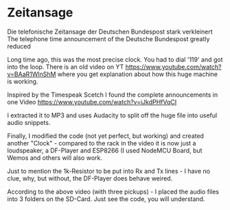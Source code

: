 # Zeitansage
Die telefonische Zeitansage der Deutschen Bundespost stark verkleinert
The telephone time announcement of the Deutsche Bundespost greatly reduced

Long time ago, this was the most precise clock. You had to dial '119' and got into the loop. There is an old video on YT
https://www.youtube.com/watch?v=BAaR1WlnShM
where you get explanation about how this huge machine is working.

Inspired by the Timespeak Scetch I found the complete announcements in one Video
https://www.youtube.com/watch?v=iJkdPHfVqCI

I extracted it to MP3 and uses Audacity to split off the huge file into useful audio snippets.

Finally, I modified the code (not yet perfect, but working) and created another "Clock" - compared to the rack in the video
it is now just a loudspeaker, a DF-Player and ESP8266 (I used NodeMCU Board, but Wemos and others will also work.

Just to mention the 1k-Resistor to be put into Rx and Tx lines - I have no clue, why, but without, the DF-Player does behave weired.

According to the above video (with three pickups) - I placed the audio files into 3 folders on the SD-Card. Just see the code, you will understand.
